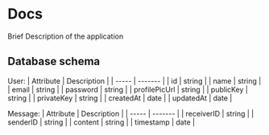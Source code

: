 # Docs

Brief Description of the application

## Database schema

User:
| Attribute | Description |
| ----- | ------- |
| id | string |
| name | string |
| email | string |
| password | string |
| profilePicUrl | string |
| publicKey | string |
| privateKey | string |
| createdAt | date |
| updatedAt | date |


Message:
| Attribute | Description |
| ----- | ------- |
| receiverID | string |
| senderID | string |
| content | string |
| timestamp | date |

